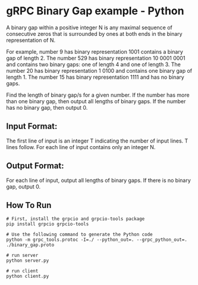 # gRPC Binary Gap example - Python

A binary gap within a positive integer N is any maximal sequence of consecutive zeros that is surrounded by ones at both ends in the binary representation of N.

For example, number 9 has binary representation 1001 contains a binary gap of length 2. The number 529 has binary representation 10 0001 0001 and contains two binary gaps: one of length 4 and one of length 3. The number 20 has binary representation 1 0100 and contains one binary gap of length 1. The number 15 has binary representation 1111 and has no binary gaps.

Find the length of binary gap/s for a given number. If the number has more than one binary gap, then output all lengths of binary gaps. If the number has no binary gap, then output 0.

## Input Format:
The first line of input is an integer T indicating the number of input lines. T lines follow. For each line of input contains only an integer N.

## Output Format:
For each line of input, output all lengths of binary gaps. If there is no binary gap, output 0.

## How To Run
```
# First, install the grpcio and grpcio-tools package
pip install grpcio grpcio-tools

# Use the following command to generate the Python code 
python -m grpc_tools.protoc -I=./ --python_out=. --grpc_python_out=. ./binary_gap.proto

# run server
python server.py

# run client
python client.py

```